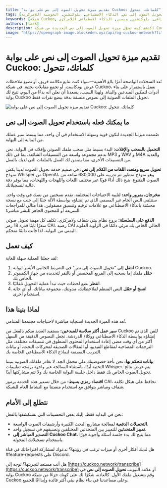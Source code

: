 ```yaml
---
title: "تقديم ميزة تحويل الصوت إلى نص على بوابة Cuckoo: كلماتك، تتحول"
tags: [تحويل الصوت إلى نص, الذكاء الاصطناعي, بلوكتشين, الحوسبة اللامركزية]
keywords: [شبكة Cuckoo, تحويل الصوت إلى نص, الذكاء الاصطناعي, بلوكتشين, ويسبر, الذكاء الاصطناعي اللامركزي]
authors: [lark]
description: اكتشف كيف تحوّل ميزة تحويل الصوت إلى نص الجديدة من شبكة Cuckoo الملفات الصوتية إلى نصوص باستخدام نموذج Whisper من OpenAI، مع دعم متعدد اللغات ومدفوعات على السلسلة برموز CAI.
image: "https://opengraph-image.blockeden.xyz/api/og-cuckoo-network?title=تقديم%20ميزة%20تحويل%20الصوت%20إلى%20نص%20على%20بوابة%20Cuckoo:%20كلماتك،%20تتحول"
---
```


# تقديم ميزة تحويل الصوت إلى نص على بوابة Cuckoo: كلماتك، تتحول

تُعد السجلات الواضحة أمرًا بالغ الأهمية—سواء كنت تتابع مكالمة فريق، أو تصيغ ملاحظات عرض بودكاست، أو تجمع مقابلات بحثية. في شبكة Cuckoo، نعمل باستمرار على بناء أدوات لتمكين المبدعين والبناة. ولهذا السبب، يسعدنا أن نعلن أنه بدءًا من اليوم، تتيح لك بوابة Cuckoo تحويل الملفات الصوتية إلى نصوص منسقة بدقة ببضع نقرات فقط.

![تقديم ميزة تحويل الصوت إلى نص على بوابة Cuckoo: كلماتك، تتحول](https://opengraph-image.blockeden.xyz/api/og-cuckoo-network?title=تقديم%20ميزة%20تحويل%20الصوت%20إلى%20نص%20على%20بوابة%20Cuckoo:%20كلماتك،%20تتحول)

## ما يمكنك فعله باستخدام تحويل الصوت إلى نص

صُممت ميزتنا الجديدة لتكون قوية وسهلة الاستخدام في آن واحد، مما يبسط سير عملك من البداية إلى النهاية.

**التحميل بالسحب والإفلات:** البدء بسيط مثل سحب ملفك الصوتي وإفلاته في البوابة. نحن ندعم مجموعة واسعة من التنسيقات الشائعة، بما في ذلك MP3 و WAV و M4A والعديد من التنسيقات الأخرى، مما يضمن لك العمل بالملفات التي لديك بالفعل.

**تحويل سريع ومتعدد اللغات من الكلام إلى نص:** في صميم خدمة تحويل الصوت لدينا يكمن نموذج Whisper من OpenAI، وهو نموذج متطور تم تدريبه على 680,000 ساعة من الصوت المتنوع. يتيح ذلك أداءً قويًا عبر مختلف اللغات واللهجات واللهجات، مما يوفر دقة عالية لتسجيلاتك.

**مخرجان، بمرور واحد:** لتلبية الاحتياجات المختلفة، نقدم نسختين من نصك في وقت واحد. ستتلقى النص الخام غير المصفى الذي تم إنشاؤه بواسطة الآلة جنبًا إلى جنب مع نسخة محسّنة بالذكاء الاصطناعي مع علامات ترقيم وتنسيق مصقولين. هذا مثالي للمراجعات السريعة أو للمحتوى الجاهز للنشر مباشرةً.

**الدفع على السلسلة:** بروح نظام بيئي شفاف ولامركزي، تكلف كل مهمة تحويل صوتي سعرًا ثابتًا قدره 18 رمز CAI. رصيد CAI الحالي الخاص بك مرئي دائمًا في الزاوية العلوية اليمنى من البوابة، لذا فأنت دائمًا متحكم.

## كيف تعمل

لقد جعلنا العملية سهلة للغاية:

1.  **انتقل** إلى "تحويل الصوت إلى نص" في الشريط الجانبي الأيسر لبوابة Cuckoo.
2.  **حمّل** ملفك إما بسحبه إلى المربع المخصص أو بالنقر لتحديده من جهاز الكمبيوتر الخاص بك.
3.  **انتظر** بضع لحظات حيث تبدأ عملية التحويل تلقائيًا.
4.  **انسخ أو حمّل** النص المنظم لملاحظاتك، مدونتك، مجموعة بياناتك، أو أي حالة استخدام أخرى.

## لماذا بنينا هذا

تُعد هذه الميزة الجديدة استجابة مباشرة لاحتياجات مجتمعنا المتنامي.

**سير عمل أكثر سلاسة للمبدعين:** يستفيد العديد منكم بالفعل من Cuckoo للفن الذي تم إنشاؤه بواسطة الذكاء الاصطناعي ووكلاء الدردشة. تجعل النصوص الدقيقة من السهل أكثر من أي وقت مضى إعادة استخدام المحتوى المنطوق في تنسيقات مختلفة، مثل الترجمات المصاحبة لمقاطع الفيديو، أو المقالات الصديقة لمحركات البحث، أو بيانات التدريب المصنفة لنماذج الذكاء الاصطناعي الخاصة بك.

**بيانات تتحكم بها:** نحن نأخذ خصوصيتك على محمل الجد. لا تغادر ملفاتك الصوتية بنيتنا التحتية أبدًا، باستثناء المعالجة عبر واجهة برمجة تطبيقات Whisper. يتم عرض نتائج تحويل الصوت الخاص بك فقط داخل جلسة البوابة الخاصة بك ولا تتم مشاركتها أبدًا.

**اقتصاد رمزي بسيط:** من خلال تسعير هذه الخدمة برموز CAI، نحافظ على هيكل تكلفة شفاف ومباشر يتوافق مع استخدام منصتنا مع النشاط العام للشبكة.

## نتطلع إلى الأمام

نحن في البداية فقط. إليك بعض التحسينات التي نستكشفها بالفعل:

*   **التحميلات الدفعية** لمعالجة مشاريع البحث الكبيرة وأرشيفات الصوت الواسعة.
*   **تمييز المتحدثين** للتمييز بين المتحدثين المختلفين وتصنيفهم في تسجيل واحد.
*   **التصدير المباشر إلى Cuckoo Chat**، مما يتيح لك بدء جلسة أسئلة وأجوبة فورًا باستخدام تسجيلاتك المحولة.

هل لديك أفكار أخرى أو ميزات ترغب في رؤيتها؟ ندعوك لمشاركة اقتراحاتك في قناة #feature-requests على Discord.

هل أنت مستعد لتجربتها؟ توجه إلى [https://cuckoo.network/transcribe](https://cuckoo.network/transcribe) أو علامة التبويب **تحويل الصوت إلى نص** في بوابة Cuckoo وقم بتشغيل ملفك الأول. كالعادة، شكرًا لك على كونك جزءًا من شبكة Cuckoo وعلى مساعدتنا في بناء نظام بيئي أكثر فائدة وإبداعًا للجميع.